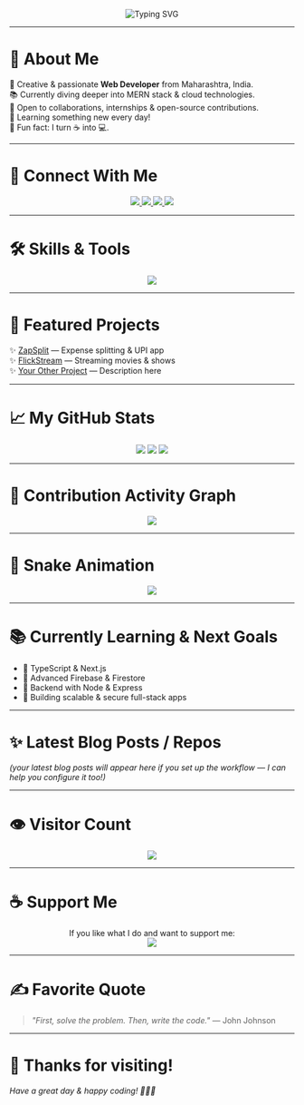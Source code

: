 <!-- ✨ Hi, I'm Altamash Sheikh ✨ -->
<p align="center">
  <img src="https://readme-typing-svg.herokuapp.com?font=Fira+Code&duration=3000&pause=1000&color=00FFFF&center=true&vCenter=true&multiline=true&width=700&height=80&lines=✨+Hi%2C+I'm+Altamash+Sheikh+✨;💻+Web+Developer+%7C+Open+Source+Enthusiast+%7C+Lifelong+Learner;🚀+Creating+cool+things+with+code" alt="Typing SVG" />
</p>

---

# 🌟 About Me  
🎨 Creative & passionate **Web Developer** from Maharashtra, India.  
📚 Currently diving deeper into MERN stack & cloud technologies.  
🤝 Open to collaborations, internships & open-source contributions.  
🌱 Learning something new every day!  
💬 Fun fact: I turn ☕ into 💻.

---

# 🔗 Connect With Me  
<p align="center">
<a href="https://linkedin.com/in/altamash-sheikh-1ba6a72aa">
  <img src="https://img.shields.io/badge/LinkedIn-0077B5?style=for-the-badge&logo=linkedin&logoColor=white"/>
</a>
<a href="https://skaltamashportfolio.netlify.app/">
  <img src="https://img.shields.io/badge/Portfolio-00C7B7?style=for-the-badge&logo=netlify&logoColor=white"/>
</a>
<a href="https://twitter.com/YOUR-TWITTER">
  <img src="https://img.shields.io/badge/Twitter-1DA1F2?style=for-the-badge&logo=twitter&logoColor=white"/>
</a>
<a href="https://www.buymeacoffee.com/YOUR-BUYMEACOFFEE-LINK">
  <img src="https://img.shields.io/badge/☕-Buy%20Me%20a%20Coffee-FFDD00?style=for-the-badge&logo=buy-me-a-coffee&logoColor=black"/>
</a>
</p>

---

# 🛠️ Skills & Tools
<p align="center">
<img src="https://skillicons.dev/icons?i=html,css,js,react,nodejs,firebase,mongodb,git,github,tailwind,vscode,vercel" />
</p>

---

# 🌟 Featured Projects
✨ [ZapSplit](https://github.com/SkAltmash/ZapSplit) — Expense splitting & UPI app  
✨ [FlickStream](https://github.com/SkAltmash/FlickStream) — Streaming movies & shows  
✨ [Your Other Project](https://github.com/SkAltmash) — Description here

---

# 📈 My GitHub Stats
<p align="center">
<img src="https://github-readme-stats.vercel.app/api?username=SkAltmash&show_icons=true&theme=radical&hide_border=true" />
<img src="https://streak-stats.demolab.com?user=SkAltmash&theme=radical&hide_border=true" />
<img src="https://github-readme-stats.vercel.app/api/top-langs/?username=SkAltmash&layout=compact&theme=radical&hide_border=true" />
</p>

---

# 🌌 Contribution Activity Graph
<p align="center">
<img src="https://github-readme-activity-graph.vercel.app/graph?username=SkAltmash&theme=react-dark" />
</p>

---

# 🐍 Snake Animation
<p align="center">
  <img src="https://raw.githubusercontent.com/SkAltmash/SkAltmash/output/github-contribution-grid-snake.svg" />
</p>

---

# 📚 Currently Learning & Next Goals
- 🔷 TypeScript & Next.js
- 🔷 Advanced Firebase & Firestore
- 🔷 Backend with Node & Express
- 🔷 Building scalable & secure full-stack apps

---

# ✨ Latest Blog Posts / Repos
<!-- BLOG-POST-LIST:START -->
*(your latest blog posts will appear here if you set up the workflow — I can help you configure it too!)*
<!-- BLOG-POST-LIST:END -->

---

# 👁️ Visitor Count
<p align="center">
  <img src="https://komarev.com/ghpvc/?username=SkAltmash&style=for-the-badge&color=brightgreen" />
</p>

---

# ☕ Support Me
<p align="center">
If you like what I do and want to support me:
<br>
<a href="https://www.buymeacoffee.com/YOUR-BUYMEACOFFEE-LINK">
  <img src="https://img.shields.io/badge/☕-Buy%20Me%20a%20Coffee-FFDD00?style=for-the-badge&logo=buy-me-a-coffee&logoColor=black"/>
</a>
</p>

---

# ✍️ Favorite Quote
> *"First, solve the problem. Then, write the code."* — John Johnson

---

# 🚀 Thanks for visiting!
*Have a great day & happy coding! 👨‍💻✨*
